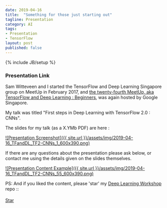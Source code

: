 ```yaml
---
date: 2019-04-16
title:  "Something for those just starting out"
tagline: Presentation
category: AI
tags:
- Presentation
- TensorFlow
layout: post
published: false
---
```

{% include JB/setup %}



### Presentation Link

Sam Witteveen and I started the TensorFlow and Deep Learning Singapore group on MeetUp in February 2017,
and [the twenty-fourth MeetUp, aka TensorFlow and Deep Learning : Beginners](https://www.meetup.com/TensorFlow-and-Deep-Learning-Singapore/events/259442585/),
was again hosted by Google Singapore.  

My talk was titled "First steps in Deep Learning with TensorFlow 2.0 : CNNs".



<!--
2019-04-16_TFandDL_TF2-CNNs

If we're going straight to CNNs, then perhaps :
show a CNN model in TF2
  explain the CNN kernel
  explain the MLP over flat
  explain the softmax
explain the hierarchy of blame
explain blame requires derivatives over generic parameterised models
fit the model to Regular MNIST
fit the same model to Cancer MNIST (?)
  https://www.kaggle.com/kmader/skin-cancer-mnist-ham10000
  =  https://dataverse.harvard.edu/dataset.xhtml?persistentId=doi:10.7910/DVN/DBW86T
  (but these are larger images, looking at the file sizes) 
Or NotMNIST :
  http://enakai00.hatenablog.com/entry/2016/08/02/102917
  =  http://yaroslavvb.blogspot.com/2011/09/notmnist-dataset.html
Or to Kuzushiji-MNIST (KanjiMNIST...)
  https://github.com/rois-codh/kmnist
    "KMNIST Dataset" (created by CODH), adapted from "Kuzushiji Dataset" (created by NIJL and others), doi:10.20676/00000341

!-->



The slides for my talk (as a X.YMb PDF) are here :

<a href="http://redcatlabs.com/downloads/2019-04-16_TFandDL_TF2-CNNs.pdf" target="_blank">
![Presentation Screenshot]({{ site.url }}/assets/img/2019-04-16_TFandDL_TF2-CNNs_1_600x390.png)
</a>

If there are any questions about the presentation please ask below, 
or contact me using the details given on the slides themselves.

<a href="http://redcatlabs.com/downloads/2019-04-16_TFandDL_TF2-CNNs.pdf" target="_blank">
![Presentation Content Example]({{ site.url }}/assets/img/2019-04-16_TFandDL_TF2-CNNs_55_600x390.png)
</a>


PS:  And if you liked the content, please 'star' my <a href="https://github.com/mdda/deep-learning-workshop" target="_blank">Deep Learning Workshop</a> repo ::
<!-- From :: https://buttons.github.io/ -->
<!-- Place this tag where you want the button to render. -->
<span style="position:relative;top:5px;">
<a aria-label="Star mdda/deep-learning-workshop on GitHub" data-count-aria-label="# stargazers on GitHub" data-count-api="/repos/mdda/deep-learning-workshop#stargazers_count" data-count-href="/mdda/deep-learning-workshop/stargazers" data-icon="octicon-star" href="https://github.com/mdda/deep-learning-workshop" class="github-button">Star</a>
<!-- Place this tag right after the last button or just before your close body tag. -->
<script async defer id="github-bjs" src="https://buttons.github.io/buttons.js"></script>
</span>

